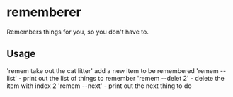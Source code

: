 # rememberer

Remembers things for you, so you don't have to.

## Usage

'remem take out the cat litter' add a new item to be remembered
'remem --list' - print out the list of things to remember
'remem --delet 2' - delete the item with index 2
'remem --next' - print out the next thing to do